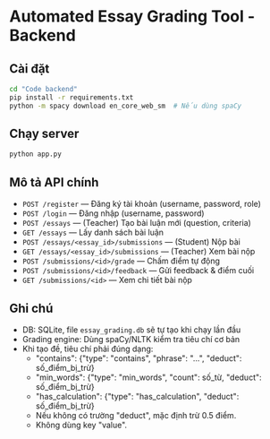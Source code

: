 # Automated Essay Grading Tool - Backend

## Cài đặt

```bash
cd "Code backend"
pip install -r requirements.txt
python -m spacy download en_core_web_sm  # Nếu dùng spaCy
```

## Chạy server

```bash
python app.py
```

## Mô tả API chính

- `POST /register` — Đăng ký tài khoản (username, password, role)
- `POST /login` — Đăng nhập (username, password)
- `POST /essays` — (Teacher) Tạo bài luận mới (question, criteria)
- `GET /essays` — Lấy danh sách bài luận
- `POST /essays/<essay_id>/submissions` — (Student) Nộp bài
- `GET /essays/<essay_id>/submissions` — (Teacher) Xem bài nộp
- `POST /submissions/<id>/grade` — Chấm điểm tự động
- `POST /submissions/<id>/feedback` — Gửi feedback & điểm cuối
- `GET /submissions/<id>` — Xem chi tiết bài nộp

## Ghi chú
- DB: SQLite, file `essay_grading.db` sẽ tự tạo khi chạy lần đầu
- Grading engine: Dùng spaCy/NLTK kiểm tra tiêu chí cơ bản 
- Khi tạo đề, tiêu chí phải đúng dạng:
  - "contains": {"type": "contains", "phrase": "...", "deduct": số_điểm_bị_trừ}
  - "min_words": {"type": "min_words", "count": số_từ, "deduct": số_điểm_bị_trừ}
  - "has_calculation": {"type": "has_calculation", "deduct": số_điểm_bị_trừ}
  - Nếu không có trường "deduct", mặc định trừ 0.5 điểm.
  - Không dùng key "value". 